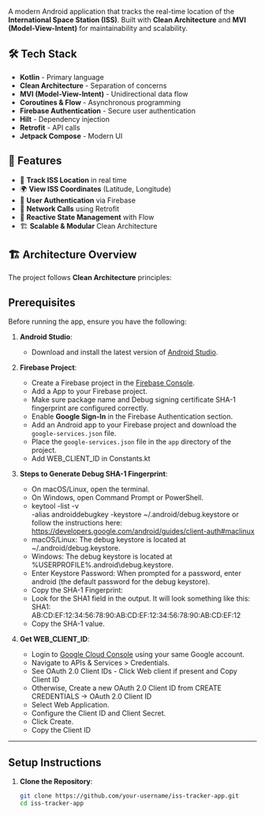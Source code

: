 A modern Android application that tracks the real-time location of the **International Space Station (ISS)**. Built with **Clean Architecture** and **MVI (Model-View-Intent)** for maintainability and scalability.

## 🛠️ Tech Stack

- **Kotlin** - Primary language
- **Clean Architecture** - Separation of concerns
- **MVI (Model-View-Intent)** - Unidirectional data flow
- **Coroutines & Flow** - Asynchronous programming
- **Firebase Authentication** - Secure user authentication
- **Hilt** - Dependency injection
- **Retrofit** - API calls
- **Jetpack Compose** - Modern UI

## 📌 Features

- 🔭 **Track ISS Location** in real time
- 🌍 **View ISS Coordinates** (Latitude, Longitude)
- 🔐 **User Authentication** via Firebase
- 📡 **Network Calls** using Retrofit
- 🔄 **Reactive State Management** with Flow
- 🏗 **Scalable & Modular** Clean Architecture

## 🏗 Architecture Overview

The project follows **Clean Architecture** principles:


## Prerequisites

Before running the app, ensure you have the following:

1. **Android Studio**:
    - Download and install the latest version of [Android Studio](https://developer.android.com/studio).

2. **Firebase Project**:
    - Create a Firebase project in the [Firebase Console](https://console.firebase.google.com/).
    - Add a App to your Firebase project.
    - Make sure package name and Debug signing certificate SHA-1 fingerprint are configured correctly.
    - Enable **Google Sign-In** in the Firebase Authentication section.
    - Add an Android app to your Firebase project and download the `google-services.json` file.
    - Place the `google-services.json` file in the `app` directory of the project.
    - Add WEB_CLIENT_ID in Constants.kt

3. **Steps to Generate Debug SHA-1 Fingerprint**:
    - On macOS/Linux, open the terminal. 
    - On Windows, open Command Prompt or PowerShell.
    - keytool -list -v \
      -alias androiddebugkey -keystore ~/.android/debug.keystore or follow the instructions here: https://developers.google.com/android/guides/client-auth#maclinux
    - macOS/Linux: The debug keystore is located at ~/.android/debug.keystore. 
    - Windows: The debug keystore is located at %USERPROFILE%\.android\debug.keystore. 
    - Enter Keystore Password: When prompted for a password, enter android (the default password for the debug keystore). 
    - Copy the SHA-1 Fingerprint:
    - Look for the SHA1 field in the output. It will look something like this: SHA1: AB:CD:EF:12:34:56:78:90:AB:CD:EF:12:34:56:78:90:AB:CD:EF:12
    - Copy the SHA-1 value.

4. **Get WEB_CLIENT_ID**:
    - Login to [Google Cloud Console](https://console.cloud.google.com/) using your same Google account.
    - Navigate to APIs & Services > Credentials.
    - See OAuth 2.0 Client IDs - Click Web client if present and Copy Client ID
    - Otherwise, Create a new OAuth 2.0 Client ID from CREATE CREDENTIALS -> OAuth 2.0 Client ID
    - Select Web Application.
    - Configure the Client ID and Client Secret.
    - Click Create.
    - Copy the Client ID
---

## Setup Instructions

1. **Clone the Repository**:
   ```bash
   git clone https://github.com/your-username/iss-tracker-app.git
   cd iss-tracker-app

